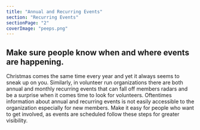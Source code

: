 ```yaml
---
title: "Annual and Recurring Events"
section: "Recurring Events"
sectionPage: "2"
coverImage: "peeps.png"
---
```


## Make sure people know when and where events are happening.

Christmas comes the same time every year and yet it always seems to sneak up on you. Similarly, in volunteer run organizations there are both annual and monthly recurring events that can fall off members radars and be a surprise when it comes time to look for volunteers. Oftentimes information about annual and recurring events is not easily accessible to the organization especially for new members. Make it easy for people who want to get involved, as events are scheduled follow these steps for greater visibility.
